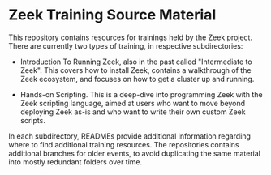 Zeek Training Source Material
=============================

This repository contains resources for trainings held by the Zeek project. There
are currently two types of training, in respective subdirectories:

- Introduction To Running Zeek, also in the past called "Intermediate to
  Zeek". This covers how to install Zeek, contains a walkthrough of the Zeek
  ecosystem, and focuses on how to get a cluster up and running.
  
- Hands-on Scripting. This is a deep-dive into programming Zeek with the Zeek
  scripting language, aimed at users who want to move beyond deploying Zeek
  as-is and who want to write their own custom Zeek scripts.

In each subdirectory, READMEs provide additional information regarding where to
find additional training resources. The repositories contains additional
branches for older events, to avoid duplicating the same material into mostly
redundant folders over time.

